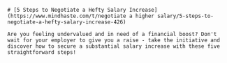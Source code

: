 
    # [5 Steps to Negotiate a Hefty Salary Increase](https://www.mindhaste.com/t/negotiate a higher salary/5-steps-to-negotiate-a-hefty-salary-increase-426)

    Are you feeling undervalued and in need of a financial boost? Don't wait for your employer to give you a raise - take the initiative and discover how to secure a substantial salary increase with these five straightforward steps!
    
